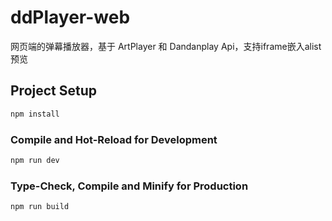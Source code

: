 # ddPlayer-web

网页端的弹幕播放器，基于 ArtPlayer 和 Dandanplay Api，支持iframe嵌入alist预览

## Project Setup

```sh
npm install
```

### Compile and Hot-Reload for Development

```sh
npm run dev
```

### Type-Check, Compile and Minify for Production

```sh
npm run build
```

